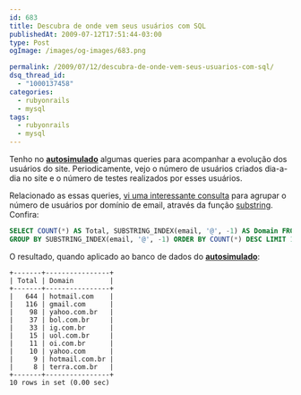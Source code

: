 ```yaml
---
id: 683
title: Descubra de onde vem seus usuários com SQL
publishedAt: 2009-07-12T17:51:44-03:00
type: Post
ogImage: /images/og-images/683.png

permalink: /2009/07/12/descubra-de-onde-vem-seus-usuarios-com-sql/
dsq_thread_id:
  - "1000137458"
categories:
  - rubyonrails
  - mysql
tags:
  - rubyonrails
  - mysql
---
```

Tenho no [**autosimulado**](http://www.autosimulado.com.br) algumas queries para acompanhar a evolução dos usuários do site. Periodicamente, vejo o número de usuários criados dia-a-dia no site e o número de testes realizados por esses usuários.

Relacionado as essas queries, [vi uma interessante consulta](http://www.mendable.com/sql-trick-where-are-your-users-from/) para agrupar o número de usuários por domínio de email, através da função [substring](http://dev.mysql.com/doc/refman/5.1/en/string-functions.html#function_substring-index). Confira:

```sql
SELECT COUNT(*) AS Total, SUBSTRING_INDEX(email, '@', -1) AS Domain FROM users
GROUP BY SUBSTRING_INDEX(email, '@', -1) ORDER BY COUNT(*) DESC LIMIT 10;
```

O resultado, quando aplicado ao banco de dados do [**autosimulado**](http://www.autosimulado.com.br):

```
+-------+----------------+
| Total | Domain         |
+-------+----------------+
|   644 | hotmail.com    |
|   116 | gmail.com      |
|    98 | yahoo.com.br   |
|    37 | bol.com.br     |
|    33 | ig.com.br      |
|    15 | uol.com.br     |
|    11 | oi.com.br      |
|    10 | yahoo.com      |
|     9 | hotmail.com.br |
|     8 | terra.com.br   |
+-------+----------------+
10 rows in set (0.00 sec)
```
